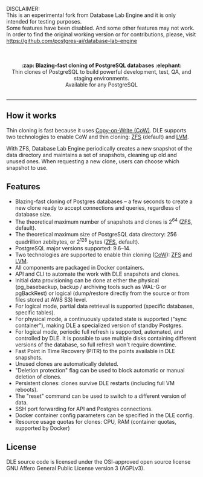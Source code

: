 
DISCLAIMER:<br />
This is an experimental fork from Database Lab Engine and it is only intended for testing purposes.<br />
Some features have been disabled. And some other features may not work. <br />
In order to find the original working version or for contributions, please, visit https://github.com/postgres-ai/database-lab-engine
<br /><br /><br />
<div align="center">
  <strong>:zap: Blazing-fast cloning of PostgreSQL databases :elephant:</strong><br>
  Thin clones of PostgreSQL to build powerful development, test, QA, and staging environments.<br>
  Available for any PostgreSQL
</div>

<br />


---


## How it works
Thin cloning is fast because it uses [Copy-on-Write (CoW)](https://en.wikipedia.org/wiki/Copy-on-write#In_computer_storage). DLE supports two technologies to enable CoW and thin cloning: [ZFS](https://en.wikipedia.org/wiki/ZFS) (default) and [LVM](https://en.wikipedia.org/wiki/Logical_Volume_Manager_(Linux)).

With ZFS, Database Lab Engine periodically creates a new snapshot of the data directory and maintains a set of snapshots, cleaning up old and unused ones. When requesting a new clone, users can choose which snapshot to use.

## Features
- Blazing-fast cloning of Postgres databases – a few seconds to create a new clone ready to accept connections and queries, regardless of database size.
- The theoretical maximum number of snapshots and clones is 2<sup>64</sup> ([ZFS](https://en.wikipedia.org/wiki/ZFS), default).
- The theoretical maximum size of PostgreSQL data directory: 256 quadrillion zebibytes, or 2<sup>128</sup> bytes ([ZFS](https://en.wikipedia.org/wiki/ZFS), default).
- PostgreSQL major versions supported: 9.6–14.
- Two technologies are supported to enable thin cloning ([CoW](https://en.wikipedia.org/wiki/Copy-on-write)): [ZFS](https://en.wikipedia.org/wiki/ZFS) and [LVM](https://en.wikipedia.org/wiki/Logical_Volume_Manager_(Linux)).
- All components are packaged in Docker containers.
- API and CLI to automate the work with DLE snapshots and clones.
- Initial data provisioning can be done at either the physical (pg_basebackup, backup / archiving tools such as WAL-G or pgBackRest) or logical (dump/restore directly from the source or from files stored at AWS S3) level.
- For logical mode, partial data retrieval is supported (specific databases, specific tables).
- For physical mode, a continuously updated state is supported ("sync container"), making DLE a specialized version of standby Postgres.
- For logical mode, periodic full refresh is supported, automated, and controlled by DLE. It is possible to use multiple disks containing different versions of the database, so full refresh won't require downtime.
- Fast Point in Time Recovery (PITR) to the points available in DLE snapshots.
- Unused clones are automatically deleted.
- "Deletion protection" flag can be used to block automatic or manual deletion of clones.
- Persistent clones: clones survive DLE restarts (including full VM reboots).
- The "reset" command can be used to switch to a different version of data.
- SSH port forwarding for API and Postgres connections.
- Docker container config parameters can be specified in the DLE config.
- Resource usage quotas for clones: CPU, RAM (container quotas, supported by Docker)



## License
DLE source code is licensed under the OSI-approved open source license GNU Affero General Public License version 3 (AGPLv3).



